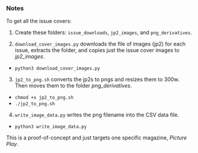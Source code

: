 ### Notes

To get all the issue covers:

1. Create these folders: `issue_downloads`, `jp2_images`, and `png_derivatives`.

2. `download_cover_images.py` downloads the file of images (jp2) for each issue, extracts the folder, and copies just the issue cover images to <i>jp2_images</i>.
  * `python3 download_cover_images.py`   

3. `jp2_to_png.sh` converts the jp2s to pngs and resizes them to 300w. Then moves them to the folder <i>png_derivatives</i>.
  * `chmod +x jp2_to_png.sh`
  * `./jp2_to_png.sh`  

4. `write_image_data.py` writes the png filename into the CSV data file.
  * `python3 write_image_data.py`  


This is a proof-of-concept and just targets one specific magazine, _Picture Play_.

